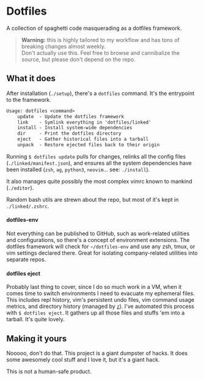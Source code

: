 # Dotfiles
A collection of spaghetti code masquerading as a dotfiles framework.

> **Warning:** this is highly tailored to my workflow and has tons of breaking changes almost weekly.<br />
  Don't actually use this. Feel free to browse and cannibalize the source, but please don't depend on the repo.

## What it does
After installation (`./setup`), there's a `dotfiles` command. It's the entrypoint to the framework.

```txt
Usage: dotfiles <command>
    update  - Update the dotfiles framework
    link    - Symlink everything in 'dotfiles/linked'
    install - Install system-wide dependencies
    dir     - Print the dotfiles directory
    eject   - Gather historical files into a tarball
    unpack  - Restore ejected files back to their origin
```

Running `$ dotfiles update` pulls for changes, relinks all the config files (`./linked/manifest.json`), and ensures all the system dependencies have been installed (`zsh`, `ag`, `python3`, `neovim`... see: `./install`).

It also manages quite possibly the most complex vimrc known to mankind (`./editor`).

Random bash utils are strewn about the repo, but most of it's kept in `./linked/.zshrc`.

#### dotfiles-env
Not everything can be published to GitHub, such as work-related utilities and configurations, so there's a concept of environment extensions. The dotfiles framework will check for `~/dotfiles-env` and use any zsh, tmux, or vim settings declared there. Great for isolating company-related utilities into separate repos.

#### dotfiles eject
Probably last thing to cover, since I do so much work in a VM, when it comes time to switch environments I need to evacuate my ephemeral files. This includes repl history, vim's persistent undo files, vim command usage metrics, and directory history (managed by [`z`](https://github.com/rupa/z)). I've automated this process with `$ dotfiles eject`. It gathers up all those files and stuffs 'em into a tarball. It's quite lovely.

## Making it yours
Nooooo, don't do that. This project is a giant dumpster of hacks. It does some awesomely cool stuff and I love it, but it's a giant hack.

This is not a human-safe product.
